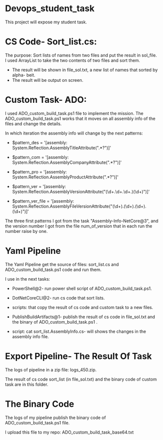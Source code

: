 # Devops_student_task

This project will expose my student task.


# CS Code- Sort_list.cs:

The purpose: Sort lists of names from two files and put the result in sol_file. I used ArrayList to take the two contents of two files and sort them. 
- The result will be shown in file_sol.txt, a new list of names that sorted by alpha- beit.
- The result will be output on screen.


# Custom Task- ADO:

I used ADO_custom_build_task.ps1 file to implement the mission. The ADO_custom_build_task.ps1 works that it moves on all assembly info of the files and change the details. 

In which iteration the assembly info will change by the next patterns:

- $pattern_des = '\[assembly: System\.Reflection\.AssemblyTitleAttribute\(".*?"\)\]'

- $pattern_com = '\[assembly: System\.Reflection\.AssemblyCompanyAttribute\(".*?"\)\]'

- $pattern_pro = '\[assembly: System\.Reflection\.AssemblyProductAttribute\(".*?"\)\]'

- $pattern_ver = '\[assembly: System\.Reflection\.AssemblyVersionAttribute\("(\d+\.\d+\.\d+\.)(\d+)"\)\]'

- $pattern_ver_file = '\[assembly: System\.Reflection\.AssemblyFileVersionAttribute\("(\d+)\.(\d+)\.(\d+)\.(\d+)"\)\]'

The three first patterns I got from the task "Assembly-Info-NetCore@3", and the version number I got from the file num_of_version that in each run the number raise by one.


# Yaml Pipeline

The Yaml Pipeline get the source of files: sort_list.cs and ADO_custom_build_task.ps1 code and run them.

I use in the next tasks:

- PowerShell@2- run power shell script of ADO_custom_build_task.ps1.

- DotNetCoreCLI@2- run cs code that sort lists.

- scripts: that copy the result of cs code and custom task to a new files.

- PublishBuildArtifacts@1- publish the result of cs code in file_sol.txt and the binary of ADO_custom_build_task.ps1 .

- script: cat sort_list.AssemblyInfo.cs- will shows the changes in the assembly info file.

  
# Export Pipeline- The Result Of Task

The logs of pipeline in a zip file: logs_450.zip.

The result of cs code sort_list (in file_sol.txt) and the binary code of custom task are in this folder.


# The Binary Code

The logs of my pipeline publish the binary code of ADO_custom_build_task.ps1 file.

I upload this file to my repo: ADO_custom_build_task_base64.txt
